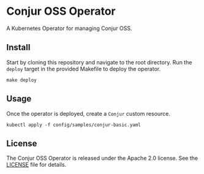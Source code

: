 # Conjur OSS Operator

A Kubernetes Operator for managing Conjur OSS.

## Install

Start by cloning this repository and navigate to the root directory. Run the `deploy` target in the provided Makefile to deploy the operator. 

```
make deploy
```

## Usage

Once the operator is deployed, create a `Conjur` custom resource.

```
kubectl apply -f config/samples/conjur-basic.yaml
```

## License

The Conjur OSS Operator is released under the Apache 2.0 license. See the [LICENSE][license_file] file for details.

[license_file]:./LICENSE
